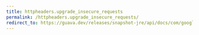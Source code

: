 ```yaml
---
title: httpheaders.upgrade_insecure_requests
permalink: /httpheaders.upgrade_insecure_requests/
redirect_to: https://guava.dev/releases/snapshot-jre/api/docs/com/google/common/net/HttpHeaders.html#UPGRADE_INSECURE_REQUESTS
---
```

